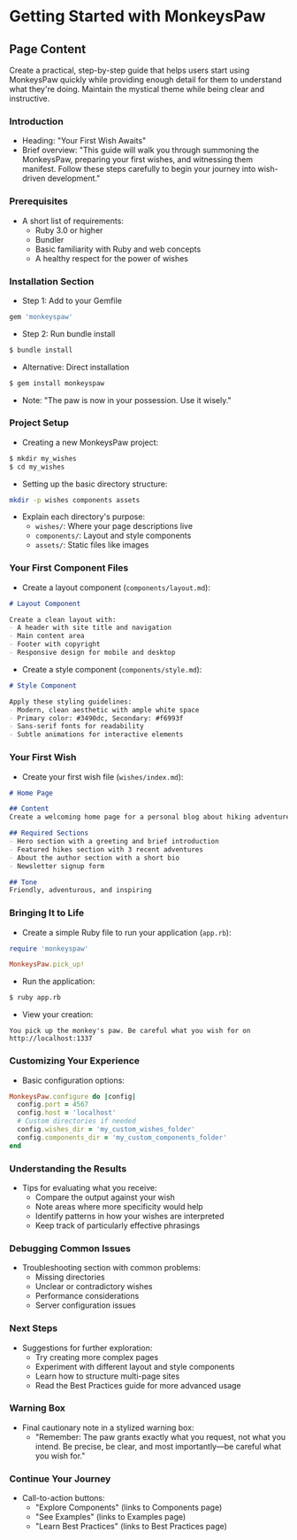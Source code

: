# Getting Started with MonkeysPaw

## Page Content

Create a practical, step-by-step guide that helps users start using MonkeysPaw quickly while providing enough detail for them to understand what they're doing. Maintain the mystical theme while being clear and instructive.

### Introduction
- Heading: "Your First Wish Awaits"
- Brief overview: "This guide will walk you through summoning the MonkeysPaw, preparing your first wishes, and witnessing them manifest. Follow these steps carefully to begin your journey into wish-driven development."

### Prerequisites
- A short list of requirements:
  - Ruby 3.0 or higher
  - Bundler
  - Basic familiarity with Ruby and web concepts
  - A healthy respect for the power of wishes

### Installation Section
- Step 1: Add to your Gemfile
```ruby
gem 'monkeyspaw'
```
- Step 2: Run bundle install
```bash
$ bundle install
```
- Alternative: Direct installation
```bash
$ gem install monkeyspaw
```
- Note: "The paw is now in your possession. Use it wisely."

### Project Setup
- Creating a new MonkeysPaw project:
```bash
$ mkdir my_wishes
$ cd my_wishes
```
- Setting up the basic directory structure:
```bash
mkdir -p wishes components assets
```
- Explain each directory's purpose:
  - `wishes/`: Where your page descriptions live
  - `components/`: Layout and style components
  - `assets/`: Static files like images

### Your First Component Files
- Create a layout component (`components/layout.md`):
```markdown
# Layout Component

Create a clean layout with:
- A header with site title and navigation
- Main content area
- Footer with copyright
- Responsive design for mobile and desktop
```

- Create a style component (`components/style.md`):
```markdown
# Style Component

Apply these styling guidelines:
- Modern, clean aesthetic with ample white space
- Primary color: #3490dc, Secondary: #f6993f
- Sans-serif fonts for readability
- Subtle animations for interactive elements
```

### Your First Wish
- Create your first wish file (`wishes/index.md`):
```markdown
# Home Page

## Content
Create a welcoming home page for a personal blog about hiking adventures.

## Required Sections
- Hero section with a greeting and brief introduction
- Featured hikes section with 3 recent adventures
- About the author section with a short bio
- Newsletter signup form

## Tone
Friendly, adventurous, and inspiring
```

### Bringing It to Life
- Create a simple Ruby file to run your application (`app.rb`):
```ruby
require 'monkeyspaw'

MonkeysPaw.pick_up!
```
- Run the application:
```bash
$ ruby app.rb
```
- View your creation:
```
You pick up the monkey's paw. Be careful what you wish for on http://localhost:1337
```

### Customizing Your Experience
- Basic configuration options:
```ruby
MonkeysPaw.configure do |config|
  config.port = 4567
  config.host = 'localhost'
  # Custom directories if needed
  config.wishes_dir = 'my_custom_wishes_folder'
  config.components_dir = 'my_custom_components_folder'
end
```

### Understanding the Results
- Tips for evaluating what you receive:
  - Compare the output against your wish
  - Note areas where more specificity would help
  - Identify patterns in how your wishes are interpreted
  - Keep track of particularly effective phrasings

### Debugging Common Issues
- Troubleshooting section with common problems:
  - Missing directories
  - Unclear or contradictory wishes
  - Performance considerations
  - Server configuration issues

### Next Steps
- Suggestions for further exploration:
  - Try creating more complex pages
  - Experiment with different layout and style components
  - Learn how to structure multi-page sites
  - Read the Best Practices guide for more advanced usage

### Warning Box
- Final cautionary note in a stylized warning box:
  - "Remember: The paw grants exactly what you request, not what you intend. Be precise, be clear, and most importantly—be careful what you wish for."

### Continue Your Journey
- Call-to-action buttons:
  - "Explore Components" (links to Components page)
  - "See Examples" (links to Examples page)
  - "Learn Best Practices" (links to Best Practices page)